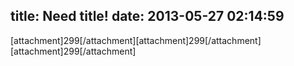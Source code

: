 title: Need title!
date: 2013-05-27 02:14:59
---

[attachment]299[/attachment][attachment]299[/attachment][attachment]299[/attachment]